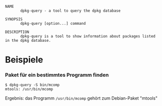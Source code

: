 ```
NAME
       dpkg-query - a tool to query the dpkg database

SYNOPSIS
       dpkg-query [option...] command

DESCRIPTION
       dpkg-query is a tool to show information about packages listed in the dpkg database.
```
# Beispiele

### Paket für ein bestimmtes Programm finden
```
$ dpkg-query -S bin/mcomp
mtools: /usr/bin/mcomp
```
Ergebnis: das Programm `/usr/bin/mcomp` gehört zum Debian-Paket "mtools"
